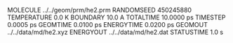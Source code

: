 MOLECULE    ../../geom/prm/he2.prm
RANDOMSEED               450245880
TEMPERATURE                  0.0 K
BOUNDARY                    10.0 A
TOTALTIME               10.0000 ps
TIMESTEP                 0.0005 ps
GEOMTIME                 0.0100 ps
ENERGYTIME               0.0200 ps
GEOMOUT      ../../data/md/he2.xyz
ENERGYOUT    ../../data/md/he2.dat
STATUSTIME                   1.0 s

